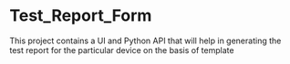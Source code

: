 # Test_Report_Form
This project contains a UI and Python API that will help in generating the test report for the particular device on the basis of template
